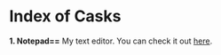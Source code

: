 # Index of Casks
**1. Notepad==**
My text editor. You can check it out [here](https://github.com/matthewyang204/NotepadEE).